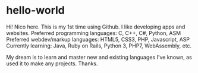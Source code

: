 # hello-world
Hi!
Nico here. This is my 1st time using Github. I like developing apps and websites. 
Preferred programming languages: C, C++, C#, Python, ASM
Preferred webdev/markup languages: HTML5, CSS3, PHP, Javascript, ASP
Currently learning: Java, Ruby on Rails, Python 3, PHP7, WebAssembly, etc.

My dream is to learn and master new and existing languages I've known, as used it to make any projects. Thanks.

